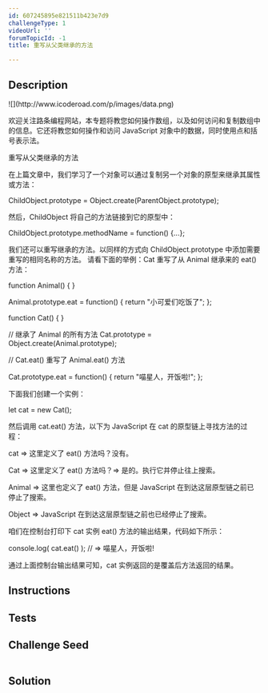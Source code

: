 ```yaml
---
id: 607245895e821511b423e7d9
challengeType: 1
videoUrl: ''
forumTopicId: -1
title: 重写从父类继承的方法

---
```


## Description
<section id='description'>
![](http://www.icoderoad.com/p/images/data.png)

欢迎关注路条编程网站，本专题将教您如何操作数组，以及如何访问和复制数组中的信息。它还将教您如何操作和访问 JavaScript 对象中的数据，同时使用点和括号表示法。

重写从父类继承的方法

在上篇文章中，我们学习了一个对象可以通过复制另一个对象的原型来继承其属性或方法：

ChildObject.prototype = Object.create(ParentObject.prototype);

然后，ChildObject 将自己的方法链接到它的原型中：

ChildObject.prototype.methodName = function() {...};

我们还可以重写继承的方法。以同样的方式向 ChildObject.prototype 中添加需要重写的相同名称的方法。 请看下面的举例：Cat 重写了从 Animal 继承来的 eat()方法：

function Animal() { }

Animal.prototype.eat = function() {
  return "小可爱们吃饭了";
};

function Cat() { }

// 继承了 Animal 的所有方法
Cat.prototype = Object.create(Animal.prototype);

// Cat.eat() 重写了 Animal.eat() 方法

Cat.prototype.eat = function() {
  return "喵星人，开饭啦!";
};

下面我们创建一个实例：

let cat = new Cat();

然后调用 cat.eat() 方法，以下为 JavaScript 在 cat 的原型链上寻找方法的过程：

cat => 这里定义了 eat() 方法吗？没有。

Cat => 这里定义了 eat() 方法吗？=> 是的。执行它并停止往上搜索。

Animal => 这里也定义了 eat() 方法，但是 JavaScript 在到达这层原型链之前已停止了搜索。

Object => JavaScript 在到达这层原型链之前也已经停止了搜索。

咱们在控制台打印下 cat 实例 eat() 方法的输出结果，代码如下所示：

console.log( cat.eat() );
// => 喵星人，开饭啦!

通过上面控制台输出结果可知，cat 实例返回的是覆盖后方法返回的结果。

</section>

## Instructions
<section id='instructions'>

</section>

## Tests
<section id='tests'>

</section>

## Challenge Seed
<section id='challengeSeed'>

<div id='js-seed'>

```js

```

</div>



</section>

## Solution
<section id='solution'>


</section>
